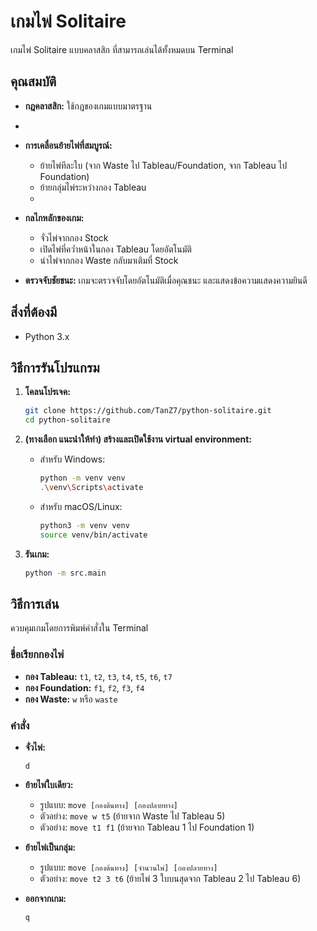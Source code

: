 # เกมไพ่ Solitaire

เกมไพ่ Solitaire แบบคลาสสิก ที่สามารถเล่นได้ทั้งหมดบน Terminal

## คุณสมบัติ

-   **กฎคลาสสิก:** ใช้กฎของเกมแบบมาตรฐาน
-      
-   **การเคลื่อนย้ายไพ่ที่สมบูรณ์:**
    -   ย้ายไพ่ทีละใบ (จาก Waste ไป Tableau/Foundation, จาก Tableau ไป Foundation)
    -   ย้ายกลุ่มไพ่ระหว่างกอง Tableau
    -   
-   **กลไกหลักของเกม:**
    -   จั่วไพ่จากกอง Stock
    -   เปิดไพ่ที่คว่ำหน้าในกอง Tableau โดยอัตโนมัติ
    -   นำไพ่จากกอง Waste กลับมาเติมที่ Stock 
  
-   **ตรวจจับชัยชนะ:** เกมจะตรวจจับโดยอัตโนมัติเมื่อคุณชนะ และแสดงข้อความแสดงความยินดี

## สิ่งที่ต้องมี

-   Python 3.x

## วิธีการรันโปรแกรม

1.  **โคลนโปรเจค:**
    ```sh
    git clone https://github.com/TanZ7/python-solitaire.git
    cd python-solitaire
    ```

2.  **(ทางเลือก แนะนำให้ทำ) สร้างและเปิดใช้งาน virtual environment:**
    -   สำหรับ Windows:
        ```sh
        python -m venv venv
        .\venv\Scripts\activate
        ```
    -   สำหรับ macOS/Linux:
        ```sh
        python3 -m venv venv
        source venv/bin/activate
        ```

3.  **รันเกม:**
    ```sh
    python -m src.main
    ```

## วิธีการเล่น

ควบคุมเกมโดยการพิมพ์คำสั่งใน Terminal

### ชื่อเรียกกองไพ่

-   **กอง Tableau:** `t1`, `t2`, `t3`, `t4`, `t5`, `t6`, `t7`
-   **กอง Foundation:** `f1`, `f2`, `f3`, `f4`
-   **กอง Waste:** `w` หรือ `waste`

### คำสั่ง

-   **จั่วไพ่:**
    ```
    d
    ```
-   **ย้ายไพ่ใบเดียว:**
    -   รูปแบบ: `move [กองต้นทาง] [กองปลายทาง]`
    -   ตัวอย่าง: `move w t5` (ย้ายจาก Waste ไป Tableau 5)
    -   ตัวอย่าง: `move t1 f1` (ย้ายจาก Tableau 1 ไป Foundation 1)

-   **ย้ายไพ่เป็นกลุ่ม:**
    -   รูปแบบ: `move [กองต้นทาง] [จำนวนไพ่] [กองปลายทาง]`
    -   ตัวอย่าง: `move t2 3 t6` (ย้ายไพ่ 3 ใบบนสุดจาก Tableau 2 ไป Tableau 6)

-   **ออกจากเกม:**
    ```
    q
    ```
